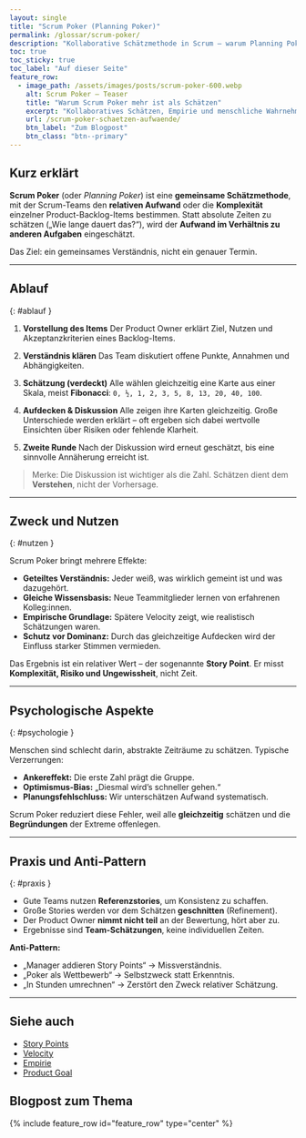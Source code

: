 ```yaml
---
layout: single
title: "Scrum Poker (Planning Poker)"
permalink: /glossar/scrum-poker/
description: "Kollaborative Schätzmethode in Scrum – warum Planning Poker hilft, Aufwand und Komplexität realistisch einzuschätzen."
toc: true
toc_sticky: true
toc_label: "Auf dieser Seite"
feature_row:
  - image_path: /assets/images/posts/scrum-poker-600.webp
    alt: Scrum Poker – Teaser
    title: "Warum Scrum Poker mehr ist als Schätzen"
    excerpt: "Kollaboratives Schätzen, Empirie und menschliche Wahrnehmung – praxisnah erklärt."
    url: /scrum-poker-schaetzen-aufwaende/
    btn_label: "Zum Blogpost"
    btn_class: "btn--primary"
---
```


## Kurz erklärt
**Scrum Poker** (oder *Planning Poker*) ist eine **gemeinsame Schätzmethode**, mit der Scrum-Teams den **relativen Aufwand** oder die **Komplexität** einzelner Product-Backlog-Items bestimmen.
Statt absolute Zeiten zu schätzen („Wie lange dauert das?“), wird der **Aufwand im Verhältnis zu anderen Aufgaben** eingeschätzt.

Das Ziel: ein gemeinsames Verständnis, nicht ein genauer Termin.

---

## Ablauf
{: #ablauf }

1. **Vorstellung des Items**
   Der Product Owner erklärt Ziel, Nutzen und Akzeptanzkriterien eines Backlog-Items.

2. **Verständnis klären**
   Das Team diskutiert offene Punkte, Annahmen und Abhängigkeiten.

3. **Schätzung (verdeckt)**
   Alle wählen gleichzeitig eine Karte aus einer Skala, meist **Fibonacci**:
   `0, ½, 1, 2, 3, 5, 8, 13, 20, 40, 100`.

4. **Aufdecken & Diskussion**
   Alle zeigen ihre Karten gleichzeitig. Große Unterschiede werden erklärt – oft ergeben sich dabei wertvolle Einsichten über Risiken oder fehlende Klarheit.

5. **Zweite Runde**
   Nach der Diskussion wird erneut geschätzt, bis eine sinnvolle Annäherung erreicht ist.

> Merke: Die Diskussion ist wichtiger als die Zahl. Schätzen dient dem **Verstehen**, nicht der Vorhersage.

---

## Zweck und Nutzen
{: #nutzen }

Scrum Poker bringt mehrere Effekte:

- **Geteiltes Verständnis:**
  Jeder weiß, was wirklich gemeint ist und was dazugehört.
- **Gleiche Wissensbasis:**
  Neue Teammitglieder lernen von erfahrenen Kolleg:innen.
- **Empirische Grundlage:**
  Spätere Velocity zeigt, wie realistisch Schätzungen waren.
- **Schutz vor Dominanz:**
  Durch das gleichzeitige Aufdecken wird der Einfluss starker Stimmen vermieden.

Das Ergebnis ist ein relativer Wert – der sogenannte **Story Point**.
Er misst **Komplexität, Risiko und Ungewissheit**, nicht Zeit.

---

## Psychologische Aspekte
{: #psychologie }

Menschen sind schlecht darin, abstrakte Zeiträume zu schätzen.
Typische Verzerrungen:

- **Ankereffekt:** Die erste Zahl prägt die Gruppe.
- **Optimismus-Bias:** „Diesmal wird’s schneller gehen.“
- **Planungsfehlschluss:** Wir unterschätzen Aufwand systematisch.

Scrum Poker reduziert diese Fehler, weil alle **gleichzeitig** schätzen und die **Begründungen** der Extreme offenlegen.

---

## Praxis und Anti-Pattern
{: #praxis }

- Gute Teams nutzen **Referenzstories**, um Konsistenz zu schaffen.
- Große Stories werden vor dem Schätzen **geschnitten** (Refinement).
- Der Product Owner **nimmt nicht teil** an der Bewertung, hört aber zu.
- Ergebnisse sind **Team-Schätzungen**, keine individuellen Zeiten.

**Anti-Pattern:**
- „Manager addieren Story Points“ → Missverständnis.
- „Poker als Wettbewerb“ → Selbstzweck statt Erkenntnis.
- „In Stunden umrechnen“ → Zerstört den Zweck relativer Schätzung.

---

## Siehe auch
- [Story Points](/glossar/story-points/)
- [Velocity](/glossar/velocity/)
- [Empirie](/glossar/empirie/)
- [Product Goal](/glossar/product-goal/)

## Blogpost zum Thema

<div class="blogpost-card">
  {% include feature_row id="feature_row" type="center" %}
</div>
